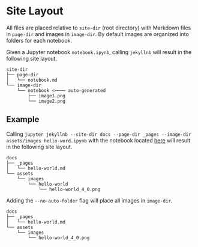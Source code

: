 <h1>Site Layout</h1>

All files are placed relative to `site-dir` (root directory) with Markdown files in `page-dir` and images in `image-dir`.
By default images are organized into folders for each notebook.

Given a Jupyter notebook `notebook.ipynb`, calling `jekyllnb` will result in the following site layout.

```
site-dir
├── page-dir
│   └── notebook.md
└── image-dir
    └── notebook <──── auto-generated
        ├── image1.png
        └── image2.png
```

## Example

Calling `jupyter jekyllnb --site-dir docs --page-dir _pages --image-dir assets/images hello-word.ipynb`
with the notebook located [here](https://github.com/klane/jekyllnb/blob/master/tests/assets/hello-world.ipynb)
will result in the following site layout.

```
docs
├── _pages
│   └── hello-world.md
└── assets
    └── images
        └── hello-world
            └── hello-world_4_0.png
```

Adding the `--no-auto-folder` flag will place all images in `image-dir`.

```
docs
├── _pages
│   └── hello-world.md
└── assets
    └── images
        └── hello-world_4_0.png
```

